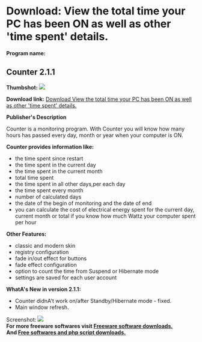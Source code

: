 # Download: View the total time your PC has been ON as well as other 'time spent' details.

**Program name:**

## Counter 2.1.1

  
**Thumbshot:** ![](http://www.freewarefiles.com/screenshot/counter211_md.jpg)   
  
**Download link:** [Download View the total time your PC has been ON as well as other 'time spent' details.](http://freesoftwares.boysofts.com/Counter_program_49088.html)  
  


**Publisher's Description**  
  


Counter is a monitoring program. With Counter you will know how many hours has passed every day, month or year when your computer is ON. 

**Counter provides information like:**

  * the time spent since restart 
  * the time spent in the current day 
  * the time spent in the current month 
  * total time spent 
  * the time spent in all other days,per each day 
  * the time spent every month 
  * number of calculated days 
  * the date of the begin of monitoring and the date of end 
  * you can calculate the cost of electrical energy spent for the current day, current month or total if you know how much Wattz your computer spent per hour 

**Other Features:**

  * classic and modern skin 
  * registry configuration 
  * fade in/out effect for buttons 
  * fade effect configuration 
  * option to count the time from Suspend or Hibernate mode 
  * settings are saved for each user account 

**WhatA's New in version 2.1.1:**

  * Counter didnA't work on/after Standby/Hibernate mode - fixed. 
  * Main window refresh. 

  
  
Screenshot: ![](http://www.freewarefiles.com/screenshot/counter211.jpg)   
**For more freeware softwares visit [Freeware software downloads.](http://freesoftwares.boysofts.com/)**   
**And [Free softwares and php script downloads.](http://www.boysofts.com/)**
